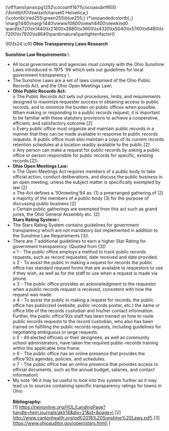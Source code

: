 {\rtf1\ansi\ansicpg1252\cocoartf1671\cocoasubrtf600
{\fonttbl\f0\fswiss\fcharset0 Helvetica;}
{\colortbl;\red255\green255\blue255;}
{\*\expandedcolortbl;;}
\margl1440\margr1440\vieww10800\viewh8400\viewkind0
\pard\tx720\tx1440\tx2160\tx2880\tx3600\tx4320\tx5040\tx5760\tx6480\tx7200\tx7920\tx8640\pardirnatural\partightenfactor0

\f0\fs24 \cf0 **Ohio Transparency Laws Research**\
\
**Sunshine Law Requirements:**\
  -	All local governments and agencies must comply with the Ohio Sunshine Laws introduced in 1975 \'96 which sets out guidelines for local government transparency \
  -	The Sunshine Laws are a set of laws comprised of the Ohio Public Records Act, and the Ohio Open Meetings Law\
  -	**Ohio Public Records Act:**\
    o	The Public Records Act sets out procedures, limits, and requirements designed to maximize requester success in obtaining access to public records, and to minimize the burden on public offices when possible. When making or responding to a public records request, it is important to be familiar with these statutory provisions to achieve a cooperative, efficient, and satisfactory outcome [2] \
    o	Every public office must organize and maintain public records in a manner that they can be made available in response to public records requests. A public office must also maintain a copy of its current records retention schedules at a location readily available to the public [2] \
    o	Any person can make a request for public records by asking a public office or person responsible for public records for specific, existing records [2]\
  -	**Ohio Open Meetings Law:**\
    o	The Open Meetings Act requires members of a public body to take official action, conduct deliberations, and discuss the public business in an open meeting, unless the subject matter is specifically exempted by law [2]\
    o	The Act defines a \'93meeting\'94 as: (1) a prearranged gathering of (2) a majority of the members of a public body (3) for the purpose of discussing public business [2]\
    o	Certain public gatherings are exempted from this act such as grand juries, the Ohio General Assembly etc. [2] \
**Stars Rating System:**\
  -	The Stars Rating System contains guidelines for government transparency which are not mandatory but implemented in addition to the Sunshine Law Requirements [3]\
  -	There are 7 additional guidelines to earn a higher Star Rating for government transparency: (Quoted from [3])\
    o	1 - The public office employs a method to track public records requests, such as record requested, date received and date provided.\
    o	2 - To assist the public in making a request for records the public office has standard request forms that are available to requestors to use if they wish, as well as for the staff to use when a request is made via phone.\
    o	3 - The public office provides an acknowledgment to the requestor when a public records request is received, consistent with how the request was made.\
    o	4 - To assist the public in making a request for records, the public office has publicized (website, public records poster, etc.) the name or office title of the records custodian and his/her contact information. Further, the public office\'92s staff has been trained on how to route public records requests to the record custodian, who also has been trained on fulfilling the public records requests, including guidelines for negotiating ambiguous or large requests.\
    o	5 - All elected officials or their designees, as well as community school administrators, have taken the required public-records training within the applicable time frame.\
    o	6 - The public office has an online presence that provides the office\'92s agendas, policies, and schedules.\
    o	7 - The public office has an online presence that provides access to official documents, such as the annual budget, salaries, and contact information\
  -	My note \'96 it may be useful to look into this system further as it may lead us to sources containing specific transparency ratings for towns in Ohio\
\
**Bibliography:**\
[1]  https://heinonline.org/HOL/LandingPage?handle=hein.journals/aklr16&div=21&id=&page=\
[2] http://www.cantonhealth.org/pdf/2018%20Sunshine%20Laws.pdf\
[3] https://www.ohioauditor.gov/open/stars.html\
}